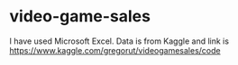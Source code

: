 # video-game-sales
I have used Microsoft Excel.
Data is from Kaggle and link is https://www.kaggle.com/gregorut/videogamesales/code

